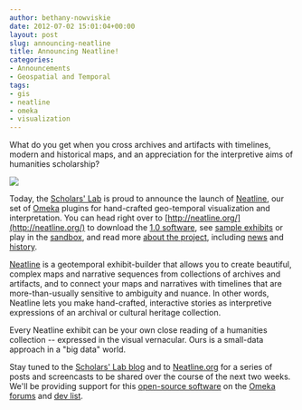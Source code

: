 ```yaml
---
author: bethany-nowviskie
date: 2012-07-02 15:01:04+00:00
layout: post
slug: announcing-neatline
title: Announcing Neatline!
categories:
- Announcements
- Geospatial and Temporal
tags:
- gis
- neatline
- omeka
- visualization
---
```


What do you get when you cross archives and artifacts with timelines, modern and historical maps, and an appreciation for the interpretive aims of humanities scholarship?

[![](http://static.scholarslab.org/wp-content/uploads/2012/07/Screen-shot-2012-07-02-at-10.36.28-AM1.png)](http://www.neatline.org/)

Today, the [Scholars' Lab](http://scholarslab.org) is proud to announce the launch of [Neatline](http://neatline.org/), our set of [Omeka](http://omeka.org) plugins for hand-crafted geo-temporal visualization and interpretation. You can head right over to [http://neatline.org/](http://neatline.org/) to download the [1.0 software](http://neatline.org/plugins/), see [sample exhibits](http://neatline.org/neatline-in-action/) or play in the [sandbox](http://sandbox.neatline.org/), and read more [about the project](http://neatline.org/about/), including [news](http://neatline.org/news/) and [history](http://neatline.org/about/credits-and-history/).

[Neatline](http://neatline.org/) is a geotemporal exhibit-builder that allows you to create beautiful, complex maps and narrative sequences from collections of archives and artifacts, and to connect your maps and narratives with timelines that are more-than-usually sensitive to ambiguity and nuance. In other words, Neatline lets you make hand-crafted, interactive stories as interpretive expressions of an archival or cultural heritage collection.

Every Neatline exhibit can be your own close reading of a humanities collection -- expressed in the visual vernacular.  Ours is a small-data approach in a "big data" world.

Stay tuned to the [Scholars' Lab blog](http://scholarslab.org/) and to [Neatline.org](http://neatline.org/) for a series of posts and screencasts to be shared over the course of the next two weeks. We'll be providing support for this [open-source software](https://github.com/scholarslab/) on the [Omeka forums](http://omeka.org/forums/) and [dev list](https://groups.google.com/forum/#!forum/omeka-dev).
